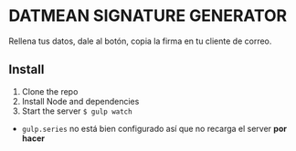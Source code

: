 # DATMEAN SIGNATURE GENERATOR

Rellena tus datos, dale al botón, copia la firma en tu cliente de correo.

## Install

1. Clone the repo
2. Install Node and dependencies
3. Start the server `$ gulp watch`


* `gulp.series` no está bien configurado así que no recarga el server **por hacer**
